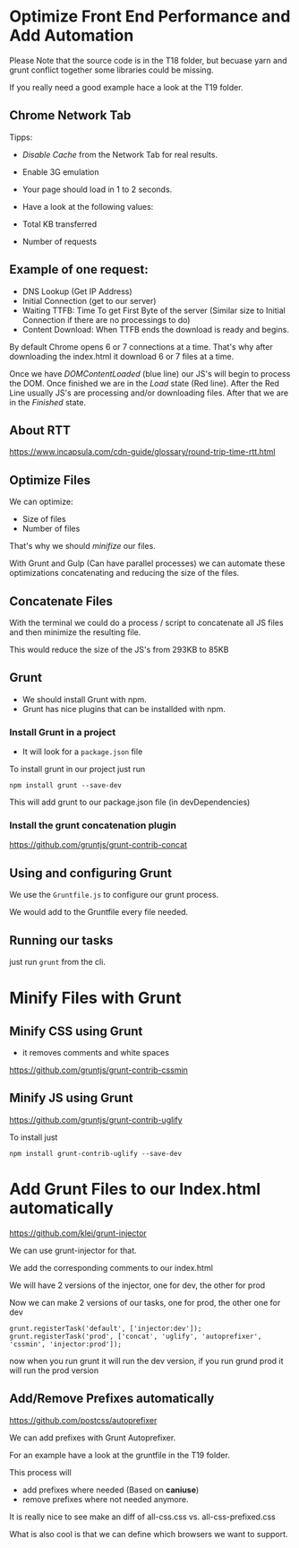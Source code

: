 # Optimize Front End Performance and Add Automation

Please Note that the source code is in the T18 folder, but becuase yarn and grunt conflict together some libraries could be missing.

If you really need a good example hace a look at the T19 folder.

## Chrome Network Tab

Tipps:

- *Disable Cache* from the Network Tab for real results.
- Enable 3G emulation


- Your page should load in 1 to 2 seconds.

- Have a look at the following values:
 - Total KB transferred
 - Number of requests

## Example of one request:

 - DNS Lookup (Get IP Address)
 - Initial Connection (get to our server)
 - Waiting TTFB: Time To get First Byte of the server (Similar size to Initial Connection if there are no processings to do)
 - Content Download: When TTFB ends the download is ready and begins.

By default Chrome opens 6 or 7 connections at a time. That's why after downloading the index.html it download 6 or 7 files at a time.

Once we have *DOMContentLoaded* (blue line) our JS's will begin to process the DOM. Once finished we are in the *Load* state (Red line). After the Red Line usually JS's are processing and/or downloading files. After that we are in the *Finished* state.

## About RTT

https://www.incapsula.com/cdn-guide/glossary/round-trip-time-rtt.html


## Optimize Files

We can optimize:
 - Size of files
 - Number of files

That's why we should *minifize* our files.

With Grunt and Gulp (Can have parallel processes) we can automate these optimizations concatenating and reducing the size of the files.

## Concatenate Files

With the terminal we could do a process / script to concatenate all JS files and then minimize the resulting file.

This would reduce the size of the JS's from 293KB to 85KB


## Grunt

 - We should install Grunt with npm.
 - Grunt has nice plugins that can be installded with npm.

### Install Grunt in a project

 - It will look for a `package.json` file

To install grunt in our project just run

```
npm install grunt --save-dev
```

This will add grunt to our package.json file (in devDependencies)

### Install the grunt concatenation plugin

https://github.com/gruntjs/grunt-contrib-concat

## Using and configuring Grunt

We use the `Gruntfile.js` to configure our grunt process.

We would add to the Gruntfile every file needed.


## Running our tasks

just run `grunt` from the cli.

# Minify Files with Grunt 

## Minify CSS using Grunt

 - it removes comments and white spaces

https://github.com/gruntjs/grunt-contrib-cssmin


## Minify JS using Grunt

https://github.com/gruntjs/grunt-contrib-uglify

To install just

```
npm install grunt-contrib-uglify --save-dev
```

# Add Grunt Files to our Index.html automatically

https://github.com/klei/grunt-injector

We can use grunt-injector for that.

We add the corresponding comments to our index.html

We will have 2 versions of the injector, one for dev, the other for prod

Now we can make 2 versions of our tasks, one for prod, the other one for dev

```
grunt.registerTask('default', ['injector:dev']);
grunt.registerTask('prod', ['concat', 'uglify', 'autoprefixer', 'cssmin', 'injector:prod']);
```

now when you run grunt it will run the dev version, if you run grund prod it will run the prod version


## Add/Remove Prefixes automatically

https://github.com/postcss/autoprefixer

We can add prefixes with Grunt Autoprefixer.

For an example have a look at the gruntfile in the T19 folder.

This process will
 - add prefixes where needed (Based on **caniuse**)
 - remove prefixes where not needed anymore.

It is really nice to see make an diff of all-css.css vs. all-css-prefixed.css

What is also cool is that we can define which browsers we want to support.
